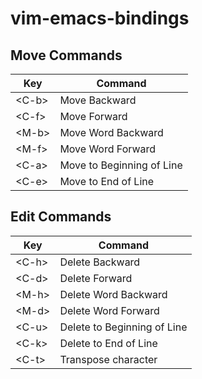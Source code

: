 # vim-emacs-bindings

## Move Commands
| Key    | Command                   |
| ------ | ------------------------- |
| \<C-b> | Move Backward             |
| \<C-f> | Move Forward              |
| \<M-b> | Move Word Backward        |
| \<M-f> | Move Word Forward         |
| \<C-a> | Move to Beginning of Line |
| \<C-e> | Move to End of Line       |


## Edit Commands
| Key    | Command                     |
| ------ | --------------------------- |
| \<C-h> | Delete Backward             |
| \<C-d> | Delete Forward              |
| \<M-h> | Delete Word Backward        |
| \<M-d> | Delete Word Forward         |
| \<C-u> | Delete to Beginning of Line |
| \<C-k> | Delete to End of Line       |
| \<C-t> | Transpose character         |

